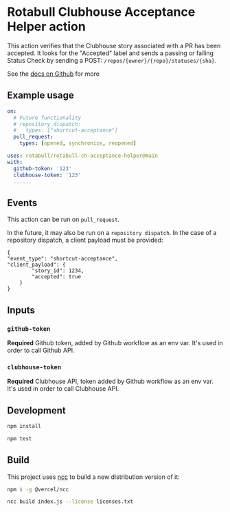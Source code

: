 # Rotabull Clubhouse Acceptance Helper action

This action verifies that the Clubhouse story associated with a PR has been accepted.
It looks for the "Accepted" label and sends a passing or failing Status Check by sending
a POST: `/repos/{owner}/{repo}/statuses/{sha}`.

See the [docs on Github](https://docs.github.com/en/free-pro-team@latest/rest/reference/repos#create-a-commit-status) for more

## Example usage

```yaml
on:
  # Future functionality
  # repository_dispatch:
  #   types: ["shortcut-acceptance"]
  pull_request:
    types: [opened, synchronize, reopened]

uses: rotabull/rotabull-ch-acceptance-helper@main
with:
  github-token: '123'
  clubhouse-token: '123'
  ......
```

## Events

This action can be run on `pull_request`.

In the future, it may also be run on a `repository dispatch`. In the case of a repository dispatch, a client payload must be provided:

```
{
"event_type": "shortcut-acceptance",
"client_payload": {
        "story_id": 1234,
        "accepted": true
    }
}
```

## Inputs

### `github-token`

**Required** Github token, added by Github workflow as an env var. It's used
in order to call Github API.

### `clubhouse-token`

**Required** Clubhouse API, token added by Github workflow as an env var. It's used in order to call Clubhouse API.


## Development

```bash
npm install
```

```bash
npm test
```

## Build

This project uses [ncc](https://docs.github.com/en/free-pro-team@latest/actions/creating-actions/creating-a-javascript-action#commit-tag-and-push-your-action-to-github
) to build a new distribution version of it:

```bash
npm i -g @vercel/ncc
```

```bash
ncc build index.js --license licenses.txt
```

